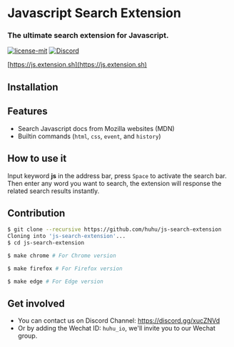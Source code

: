 # Javascript Search Extension

### The ultimate search extension for Javascript.

[![license-mit](https://img.shields.io/badge/license-MIT-blue.svg)](https://github.com/huhu/js-search-extension/blob/master/LICENSE)
[![Discord](https://img.shields.io/discord/711895914494558250?label=chat&logo=discord)](https://discord.gg/xucZNVd)

[https://js.extension.sh](https://js.extension.sh)

## Installation


## Features

- Search Javascript docs from Mozilla websites (MDN)
- Builtin commands (`html`, `css`, `event`, and `history`)

## How to use it
   
Input keyword **js** in the address bar, press `Space` to activate the search bar. Then enter any word 
you want to search, the extension will response the related search results instantly.

## Contribution

```bash
$ git clone --recursive https://github.com/huhu/js-search-extension
Cloning into 'js-search-extension'...
$ cd js-search-extension

$ make chrome # For Chrome version

$ make firefox # For Firefox version

$ make edge # For Edge version
```

## Get involved

- You can contact us on Discord Channel: https://discord.gg/xucZNVd
- Or by adding the Wechat ID: `huhu_io`, we'll invite you to our Wechat group.
